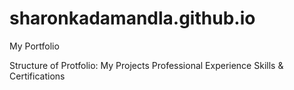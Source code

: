 # sharonkadamandla.github.io
My Portfolio

Structure of Protfolio: 
 My Projects
 Professional Experience
 Skills & Certifications
